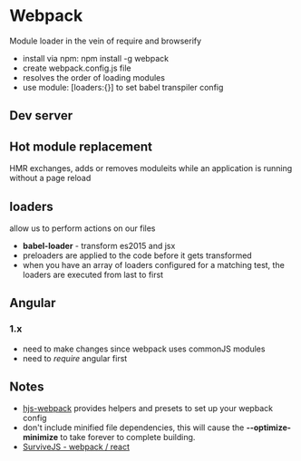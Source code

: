 # Webpack
Module loader in the vein of require and browserify
* install via npm: npm install -g webpack
* create webpack.config.js file
* resolves the order of loading modules
* use module: [loaders:{}] to set babel transpiler config

## Dev server

## Hot module replacement
HMR exchanges, adds or removes moduleits while an application is running without a page reload

## loaders
allow us to perform actions on our files
* **babel-loader** - transform es2015 and jsx
* preloaders are applied to the code before it gets transformed
* when you have an array of loaders configured for a matching test, the loaders are executed from last to first

## Angular
### 1.x
* need to make changes since webpack uses commonJS modules
* need to *require* angular first

## Notes
* [hjs-webpack](https://github.com/HenrikJoreteg/hjs-webpack) provides helpers and presets to set up your wepback config
* don't include minified file dependencies, this will cause the **--optimize-minimize** to take forever to complete building.
* [SurviveJS - webpack / react](http://survivejs.com/webpack/advanced-techniques/configuring-react/)
